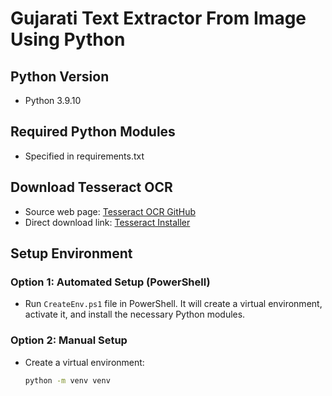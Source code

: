 # Gujarati Text Extractor From Image Using Python

## Python Version
- Python 3.9.10

## Required Python Modules
- Specified in requirements.txt

## Download Tesseract OCR
- Source web page: [Tesseract OCR GitHub](https://github.com/UB-Mannheim/tesseract/wiki)
- Direct download link: [Tesseract Installer](https://digi.bib.uni-mannheim.de/tesseract/tesseract-ocr-w64-setup-5.3.1.20230401.exe)

## Setup Environment

### Option 1: Automated Setup (PowerShell)
- Run `CreateEnv.ps1` file in PowerShell. It will create a virtual environment, activate it, and install the necessary Python modules.

### Option 2: Manual Setup
- Create a virtual environment:
  ```bash
  python -m venv venv
